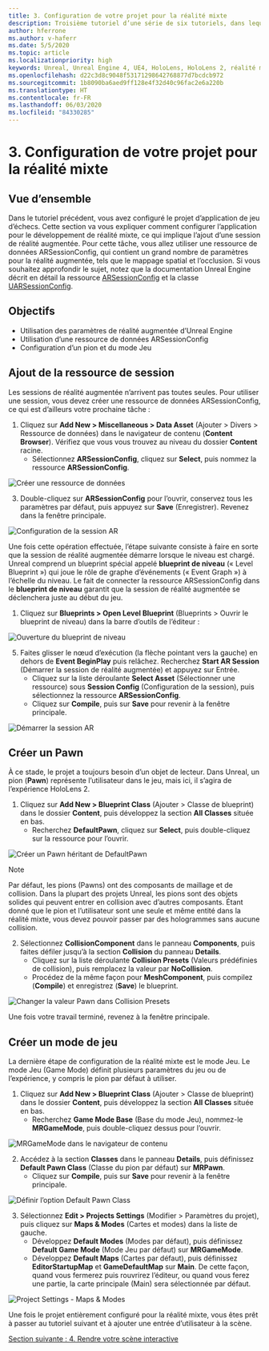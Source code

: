 ```yaml
---
title: 3. Configuration de votre projet pour la réalité mixte
description: Troisième tutoriel d’une série de six tutoriels, dans lequel vous apprenez à créer une application de jeu d’échecs simple avec Unreal Engine 4 et le plug-in UX Tools du Mixed Reality Toolkit
author: hferrone
ms.author: v-haferr
ms.date: 5/5/2020
ms.topic: article
ms.localizationpriority: high
keywords: Unreal, Unreal Engine 4, UE4, HoloLens, HoloLens 2, réalité mixte, tutoriel, bien démarrer, mrtk, uxt, UX Tools, documentation
ms.openlocfilehash: d22c3d8c9048f53171298642768877d7bcdcb972
ms.sourcegitcommit: 1b8090ba6aed9ff128e4f32d40c96fac2e6a220b
ms.translationtype: HT
ms.contentlocale: fr-FR
ms.lasthandoff: 06/03/2020
ms.locfileid: "84330285"
---
```

# <a name="3-setting-up-your-project-for-mixed-reality"></a>3. Configuration de votre projet pour la réalité mixte

## <a name="overview"></a>Vue d’ensemble

Dans le tutoriel précédent, vous avez configuré le projet d’application de jeu d’échecs. Cette section va vous expliquer comment configurer l’application pour le développement de réalité mixte, ce qui implique l’ajout d’une session de réalité augmentée. Pour cette tâche, vous allez utiliser une ressource de données ARSessionConfig, qui contient un grand nombre de paramètres pour la réalité augmentée, tels que le mappage spatial et l’occlusion. Si vous souhaitez approfondir le sujet, notez que la documentation Unreal Engine décrit en détail la ressource [ARSessionConfig](https://docs.unrealengine.com/en-US/PythonAPI/class/ARSessionConfig.html) et la classe [UARSessionConfig](https://docs.unrealengine.com/en-US/API/Runtime/AugmentedReality/UARSessionConfig/index.html).

## <a name="objectives"></a>Objectifs
* Utilisation des paramètres de réalité augmentée d’Unreal Engine 
* Utilisation d’une ressource de données ARSessionConfig
* Configuration d’un pion et du mode Jeu

## <a name="adding-the-session-asset"></a>Ajout de la ressource de session
Les sessions de réalité augmentée n’arrivent pas toutes seules. Pour utiliser une session, vous devez créer une ressource de données ARSessionConfig, ce qui est d’ailleurs votre prochaine tâche :

1. Cliquez sur **Add New > Miscellaneous > Data Asset** (Ajouter > Divers > Ressource de données) dans le navigateur de contenu (**Content Browser**). Vérifiez que vous vous trouvez au niveau du dossier **Content** racine. 
    * Sélectionnez **ARSessionConfig**, cliquez sur **Select**, puis nommez la ressource **ARSessionConfig**.

![Créer une ressource de données](images/unreal-uxt/3-createasset.PNG)

3. Double-cliquez sur **ARSessionConfig** pour l’ouvrir, conservez tous les paramètres par défaut, puis appuyez sur **Save** (Enregistrer). Revenez dans la fenêtre principale. 

![Configuration de la session AR](images/unreal-uxt/3-arsessionconfig.PNG)

Une fois cette opération effectuée, l’étape suivante consiste à faire en sorte que la session de réalité augmentée démarre lorsque le niveau est chargé. Unreal comprend un blueprint spécial appelé **blueprint de niveau** (« Level Blueprint ») qui joue le rôle de graphe d’événements (« Event Graph ») à l’échelle du niveau. Le fait de connecter la ressource ARSessionConfig dans le **blueprint de niveau** garantit que la session de réalité augmentée se déclenchera juste au début du jeu.

1. Cliquez sur **Blueprints > Open Level Blueprint** (Blueprints > Ouvrir le blueprint de niveau) dans la barre d’outils de l’éditeur : 

![Ouverture du blueprint de niveau](images/unreal-uxt/3-level-blueprint.PNG)

5. Faites glisser le nœud d’exécution (la flèche pointant vers la gauche) en dehors de **Event BeginPlay** puis relâchez. Recherchez **Start AR Session** (Démarrer la session de réalité augmentée) et appuyez sur Entrée.  
    * Cliquez sur la liste déroulante **Select Asset** (Sélectionner une ressource) sous **Session Config** (Configuration de la session), puis sélectionnez la ressource **ARSessionConfig**. 
    * Cliquez sur **Compile**, puis sur **Save** pour revenir à la fenêtre principale.

![Démarrer la session AR](images/unreal-uxt/3-start-ar-session.PNG)

## <a name="create-a-pawn"></a>Créer un Pawn
À ce stade, le projet a toujours besoin d’un objet de lecteur. Dans Unreal, un pion (**Pawn**) représente l’utilisateur dans le jeu, mais ici, il s’agira de l’expérience HoloLens 2.

1. Cliquez sur **Add New > Blueprint Class** (Ajouter > Classe de blueprint) dans le dossier **Content**, puis développez la section **All Classes** située en bas. 
    * Recherchez **DefaultPawn**, cliquez sur **Select**, puis double-cliquez sur la ressource pour l’ouvrir. 

![Créer un Pawn héritant de DefaultPawn](images/unreal-uxt/3-defaultpawn.PNG)

> [!NOTE]
> Par défaut, les pions (Pawns) ont des composants de maillage et de collision. Dans la plupart des projets Unreal, les pions sont des objets solides qui peuvent entrer en collision avec d’autres composants. Étant donné que le pion et l’utilisateur sont une seule et même entité dans la réalité mixte, vous devez pouvoir passer par des hologrammes sans aucune collision. 

2. Sélectionnez **CollisionComponent** dans le panneau **Components**, puis faites défiler jusqu’à la section **Collision** du panneau **Details**. 
    * Cliquez sur la liste déroulante **Collision Presets** (Valeurs prédéfinies de collision), puis remplacez la valeur par **NoCollision**. 
    * Procédez de la même façon pour **MeshComponent**, puis compilez (**Compile**) et enregistrez (**Save**) le blueprint. 

![Changer la valeur Pawn dans Collision Presets](images/unreal-uxt/3-nocollision.PNG)

Une fois votre travail terminé, revenez à la fenêtre principale.

## <a name="create-a-game-mode"></a>Créer un mode de jeu
La dernière étape de configuration de la réalité mixte est le mode Jeu. Le mode Jeu (Game Mode) définit plusieurs paramètres du jeu ou de l’expérience, y compris le pion par défaut à utiliser.

1.  Cliquez sur **Add New > Blueprint Class** (Ajouter > Classe de blueprint) dans le dossier **Content**, puis développez la section **All Classes** située en bas. 
    * Recherchez **Game Mode Base** (Base du mode Jeu), nommez-le **MRGameMode**, puis double-cliquez dessus pour l’ouvrir. 

![MRGameMode dans le navigateur de contenu](images/unreal-uxt/3-gamemode.PNG)

2.  Accédez à la section **Classes** dans le panneau **Details**, puis définissez **Default Pawn Class** (Classe du pion par défaut) sur **MRPawn**. 
    * Cliquez sur **Compile**, puis sur **Save** pour revenir à la fenêtre principale. 

![Définir l’option Default Pawn Class](images/unreal-uxt/3-setpawn.PNG)

3.  Sélectionnez **Edit > Projects Settings** (Modifier > Paramètres du projet), puis cliquez sur **Maps & Modes** (Cartes et modes) dans la liste de gauche. 
    * Développez **Default Modes** (Modes par défaut), puis définissez **Default Game Mode** (Mode Jeu par défaut) sur **MRGameMode**. 
    * Développez **Default Maps** (Cartes par défaut), puis définissez **EditorStartupMap** et **GameDefaultMap** sur **Main**. De cette façon, quand vous fermerez puis rouvrirez l’éditeur, ou quand vous ferez une partie, la carte principale (Main) sera sélectionnée par défaut.

![Project Settings - Maps & Modes](images/unreal-uxt/3-mapsandmodes.PNG)

Une fois le projet entièrement configuré pour la réalité mixte, vous êtes prêt à passer au tutoriel suivant et à ajouter une entrée d’utilisateur à la scène. 

[Section suivante : 4. Rendre votre scène interactive](unreal-uxt-ch4.md)